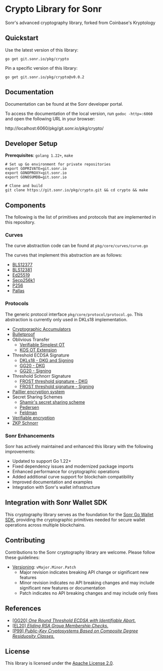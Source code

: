 # Crypto Library for Sonr

Sonr's advanced cryptography library, forked from Coinbase's Kryptology

## Quickstart

Use the latest version of this library:

```
go get git.sonr.io/pkg/crypto
```

Pin a specific version of this library:

```
go get git.sonr.io/pkg/crypto@v0.0.2
```

## Documentation

Documentation can be found at the Sonr developer portal.

To access the documentation of the local version, run `godoc -http=:6060` and open
the following URL in your browser:

http://localhost:6060/pkg/git.sonr.io/pkg/crypto/

## Developer Setup

**Prerequisites**: `golang 1.22+`, `make`

```
# Set up Go environment for private repositories
export GOPRIVATE=git.sonr.io
export GONOPROXY=git.sonr.io
export GONOSUMDB=git.sonr.io

# Clone and build
git clone https://git.sonr.io/pkg/crypto.git && cd crypto && make
```

## Components

The following is the list of primitives and protocols that are implemented in this repository.

### Curves

The curve abstraction code can be found at `pkg/core/curves/curve.go`

The curves that implement this abstraction are as follows:

- [BLS12377](pkg/core/curves/bls12377_curve.go)
- [BLS12381](pkg/core/curves/bls12381_curve.go)
- [Ed25519](pkg/core/curves/ed25519_curve.go)
- [Secp256k1](pkg/core/curves/k256_curve.go)
- [P256](pkg/core/curves/p256_curve.go)
- [Pallas](pkg/core/curves/pallas_curve.go)

### Protocols

The generic protocol interface `pkg/core/protocol/protocol.go`.
This abstraction is currently only used in DKLs18 implementation.

- [Cryptographic Accumulators](pkg/accumulator)
- [Bulletproof](pkg/bulletproof)
- Oblivious Transfer
  - [Verifiable Simplest OT](pkg/ot/base/simplest)
  - [KOS OT Extension](pkg/ot/extension/kos)
- Threshold ECDSA Signature
  - [DKLs18 - DKG and Signing](pkg/tecdsa/dkls/v1)
  - [GG20 - DKG](pkg/dkg/gennaro)
  - [GG20 - Signing](pkg/tecdsa/gg20)
- Threshold Schnorr Signature
  - [FROST threshold signature - DKG](pkg/dkg/frost)
  - [FROST threshold signature - Signing](pkg/ted25519/frost)
- [Paillier encryption system](pkg/paillier)
- Secret Sharing Schemes
  - [Shamir's secret sharing scheme](pkg/sharing/shamir.go)
  - [Pedersen](pkg/sharing/pedersen.go)
  - [Feldman](pkg/sharing/feldman.go)
- [Verifiable encryption](pkg/verenc)
- [ZKP Schnorr](pkg/zkp/schnorr)

### Sonr Enhancements

Sonr has actively maintained and enhanced this library with the following improvements:

- Updated to support Go 1.22+
- Fixed dependency issues and modernized package imports
- Enhanced performance for cryptographic operations
- Added additional curve support for blockchain compatibility
- Improved documentation and examples
- Integration with Sonr's wallet infrastructure

## Integration with Sonr Wallet SDK

This cryptography library serves as the foundation for the [Sonr Go Wallet SDK](https://git.sonr.io/pkg/coins), providing the cryptographic primitives needed for secure wallet operations across multiple blockchains.

## Contributing

Contributions to the Sonr cryptography library are welcome. Please follow these guidelines:

- [Versioning](https://blog.golang.org/publishing-go-modules): `vMajor.Minor.Patch`
  - Major revision indicates breaking API change or significant new features
  - Minor revision indicates no API breaking changes and may include significant new features or documentation
  - Patch indicates no API breaking changes and may include only fixes

## References

- [[GG20] _One Round Threshold ECDSA with Identifiable Abort._](https://eprint.iacr.org/2020/540.pdf)
- [[EL20] _Eliding RSA Group Membership Checks._](docs/rsa-membership.pdf)
- [[P99] _Public-Key Cryptosystems Based on Composite Degree Residuosity Classes._](http://citeseerx.ist.psu.edu/viewdoc/download?doi=10.1.1.112.4035&rep=rep1&type=pdf)

## License

This library is licensed under the [Apache License 2.0](LICENSE).
